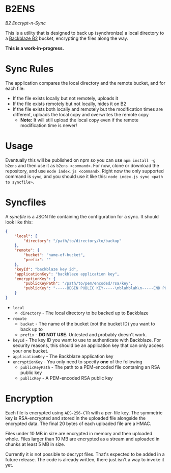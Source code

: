 # B2ENS

*B2 Encrypt-n-Sync*

This is a utility that is designed to back up (synchronize) a local directory to a [Backblaze B2](https://www.backblaze.com)
bucket, encrypting the files along the way.

**This is a work-in-progress.**

# Sync Rules

The application compares the local directory and the remote bucket, and for each file:

- If the file exists locally but not remotely, uploads it
- If the file exists remotely but not locally, hides it on B2
- If the file exists both locally and remotely but the modification times are different, uploads the local copy and overwrites the remote copy
	- **Note:** It will still upload the local copy even if the remote modification time is newer!

# Usage

Eventually this will be published on npm so you can use `npm install -g b2ens` and then use it as `b2ens <command>`.
For now, clone or download the repository, and use `node index.js <command>`. Right now the only supported command is
`sync`, and you should use it like this: `node index.js sync <path to syncfile>`.

# Syncfiles

A *syncfile* is a JSON file containing the configuration for a sync. It should look like this:

```json
{
	"local": {
		"directory": "/path/to/directory/to/backup"
	},
	"remote": {
		"bucket": "name-of-bucket",
		"prefix": ""
	},
	"keyId": "backblaze key id",
	"applicationKey": "backblaze application key",
	"encryptionKey": {
		"publicKeyPath": "/path/to/pem/encoded/rsa/key",
		"publicKey": "-----BEGIN PUBLIC KEY-----\nblahblah\n-----END PUBLIC KEY-----"
	}
}
```

- `local`
	- `directory` - The local directory to be backed up to Backblaze
- `remote`
	- `bucket` - The name of the bucket (not the bucket ID) you want to back up to
	- `prefix` - **DO NOT USE.** Untested and probably doesn't work.
- `keyId` - The key ID you want to use to authenticate with Backblaze. For security reasons, this should be an application key that can only access your one bucket.
- `applicationKey` - The Backblaze application key
- `encryptionKey` - You only need to specify **one** of the following
	- `publicKeyPath` - The path to a PEM-encoded file contaning an RSA public key
	- `publicKey` - A PEM-encoded RSA public key

# Encryption

Each file is encrypted using `AES-256-CTR` with a per-file key. The symmetric key is RSA-encrypted and stored in the
uploaded file alongside the encrypted data. The final 20 bytes of each uploaded file are a HMAC.

Files under 10 MB in size are encrypted in memory and then uploaded whole. Files larger than 10 MB are encrypted as a
stream and uploaded in chunks at least 5 MB in size.

Currently it is not possible to decrypt files. That's expected to be added in a future release. The code is already
written, there just isn't a way to invoke it yet.
